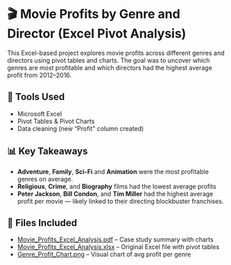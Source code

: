 # 🎬 Movie Profits by Genre and Director (Excel Pivot Analysis)

This Excel-based project explores movie profits across different genres and directors using pivot tables and charts. The goal was to uncover which genres are most profitable and which directors had the highest average profit from 2012–2016.

## 🔧 Tools Used
- Microsoft Excel
- Pivot Tables & Pivot Charts
- Data cleaning (new “Profit” column created)

## 📊 Key Takeaways
- **Adventure**, **Family**, **Sci-Fi** and **Animation** were the most profitable genres on average.
- **Religious**, **Crime**, and **Biography** films had the lowest average profits
- **Peter Jackson**, **Bill Condon**, and **Tim Miller** had the highest average profit per movie — likely linked to their directing blockbuster franchises.


## 📁 Files Included
- [Movie_Profits_Excel_Analysis.pdf](./Movie_Profits_Excel_Analysis.pdf) – Case study summary with charts
- [Movie_Profits_Excel_Analysis.xlsx](./Movie_Profits_Excel_Analysis.xlsx) – Original Excel file with pivot tables
- [Genre_Profit_Chart.png](./Genre_Profit_Chart.png) – Visual chart of avg profit per genre 
